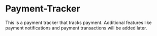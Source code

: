 # Payment-Tracker
This is a payment tracker that tracks payment. Additional features like payment notifications and payment transactions will be added later.
